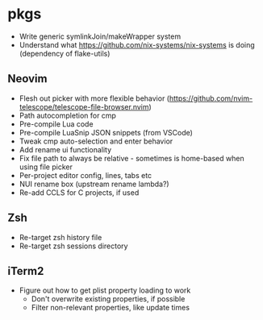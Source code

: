 # pkgs
- Write generic symlinkJoin/makeWrapper system
- Understand what https://github.com/nix-systems/nix-systems is doing
  (dependency of flake-utils)

## Neovim
- Flesh out picker with more flexible behavior (https://github.com/nvim-telescope/telescope-file-browser.nvim)
- Path autocompletion for cmp
- Pre-compile Lua code
- Pre-compile LuaSnip JSON snippets (from VSCode)
- Tweak cmp auto-selection and enter behavior
- Add rename ui functionality
- Fix file path to always be relative - sometimes is home-based when using file
  picker
- Per-project editor config, lines, tabs etc
- NUI rename box (upstream rename lambda?)
- Re-add CCLS for C projects, if used

## Zsh
- Re-target zsh history file
- Re-target zsh sessions directory

## iTerm2
- Figure out how to get plist property loading to work
    - Don't overwrite existing properties, if possible
    - Filter non-relevant properties, like update times
